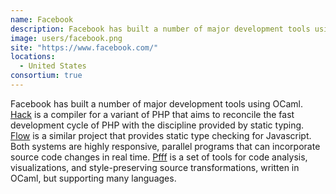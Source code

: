 ```yaml
---
name: Facebook
description: Facebook has built a number of major development tools using OCaml
image: users/facebook.png
site: "https://www.facebook.com/"
locations: 
  - United States
consortium: true
---
```


Facebook has built a number of major development tools using OCaml. [Hack](https://hacklang.org) is a compiler for a variant of PHP that aims to reconcile the fast development cycle of PHP with the discipline provided by static typing. [Flow](https://flowtype.org) is a similar project that provides static type checking for Javascript.  Both systems are highly responsive, parallel programs that can incorporate source code changes in real time. [Pfff](https://github.com/facebook/pfff/wiki/Main) is a set of tools for code analysis, visualizations, and style-preserving source transformations, written in OCaml, but supporting many languages.